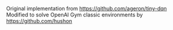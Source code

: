Original implementation from https://github.com/ageron/tiny-dqn  
Modified to solve OpenAI Gym classic environments by https://github.com/hushon
